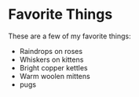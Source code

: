 # Favorite Things

These are a few of my favorite things:

- Raindrops on roses
- Whiskers on kittens
- Bright copper kettles
- Warm woolen mittens
- pugs
